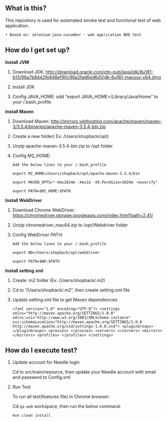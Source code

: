 ## What is this?

This repository is used for automated smoke test and functional test of web application.

	• Based on: selenium-java-cucumber - web application BDD test
	
## How do I get set up?

**Install JVM**
 
1. Download JDK: http://download.oracle.com/otn-pub/java/jdk/8u181-b13/96a7b8442fe848ef90c96a2fad6ed6d1/jdk-8u181-macosx-x64.dmg
     
2. Install JDK
     
3. Config JAVA_HOME: add “export JAVA_HOME=/Library/Java/Home” to your /.bash_profile
     
**Install Maven**
 
1. Download Maven: http://mirrors.viethosting.com/apache/maven/maven-3/3.5.4/binaries/apache-maven-3.5.4-bin.zip
	
2. Create a new folder( Ex: /Users/shopback/opt)
	
3. Unzip apache-maven-3.5.4-bin.zip to /opt folder
	 
4. Config M2_HOME: 
	
   `Add the below lines to your /.bash_profile`
	
   `export M2_HOME=/Users/shopback/opt/apache-maven-3.5.4/bin`
   
   `export MAVEN_OPTS="-Xms1024m -Xmx1G -XX:PermSize=1024m -noverify"`
   
   `export PATH=$M2_HOME:$PATH`
			
**Install WebDriver**

1. Download Chrome WebDriver: https://chromedriver.storage.googleapis.com/index.html?path=2.41/
	
2. Unzip chromedriver_mac64.zip to /opt/Webdriver folder
   
3. Config WebDriver PATH:
   
   `Add the below lines to your /.bash_profile`
   
   `export WD=/Users/shopback/opt/webdriver`
   
   `export PATH=$WD:$PATH`
			
**Install setting.xml**
	
1. Create .m2 folder (Ex: /Users/shopback/.m2)

2. Cd to “/Users/shopback/.m2”, then create setting.xml file

3. Update setting.xml file to get Maven dependencies

	`<?xml version="1.0" encoding="UTF-8"?>
	<settings xmlns="http://maven.apache.org/SETTINGS/1.0.0"
	xmlns:xsi="http://www.w3.org/2001/XMLSchema-instance"
	xsi:schemaLocation="http://maven.apache.org/SETTINGS/1.0.0 http://maven.apache.org/xsd/settings-1.0.0.xsd">
	<pluginGroups>
	</pluginGroups>
	<proxies>
	</proxies>
	<servers>
	</servers>
	<mirrors>
	</mirrors>
	<profiles>
	</profiles>
	</settings>`
			
## How do I execute test?

1. Update account for Needle login

	Cd to src/main/resource, then update your Needle account with email and password to Config.xml

2. Run Test

	To run all test(features file) in Chrome browser:
	
	Cd `qa-web` workspace, then run the below command:

	`mvn clean install`
